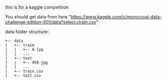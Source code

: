 this is for a kaggle competition

You should get data from here "https://www.kaggle.com/c/moroccoai-data-challenge-edition-001/data?select=train.csv"

data folder structure:

```
+-- data
|   +-- train
|   |   +-- 0.jpg
|   |   ...
|   +-- test
|   |   +-- 450.jpg
|   |   ...
|   +-- train.csv
|   +-- test.csv

```

